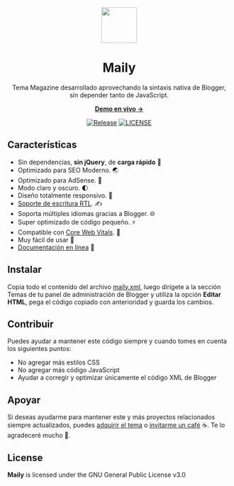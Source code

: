 <div align="center">
  <img width='80' src="https://raw.githubusercontent.com/zkreations/maily/main/.github/logo.png" align="center" />

  # Maily 

  <p>Tema Magazine desarrollado aprovechando la sintaxis nativa de Blogger, sin depender tanto de JavaScript.<p>

  <p><a href="https://maily.zkreations.com/"><strong> Demo en vivo &rarr;</strong></a></p>

  <p>
    <a href="https://github.com/zkreations/maily/releases"><img src="https://img.shields.io/github/v/release/zkreations/maily" alt="Release"></a>
    <a href="https://github.com/zkreations/maily/blob/main/LICENSE"><img src="https://img.shields.io/github/license/zkreations/maily" alt="LICENSE"></a>
  </p>
</div>

## Características

- Sin dependencias, **sin jQuery**, de **carga rápido** 🚀 
- Optimizado para SEO Moderno. 🌏
- Optimizado para AdSense. 🔮
- Modo claro y oscuro. 🌓
- Diseño totalmente responsivo. 📱
- [Soporte de escritura RTL](https://maily.zkreations.com/?hl=ar). ✍
- Soporta múltiples idiomas gracias a Blogger. 🌐
- Super optimizado de código pequeño. ⚡️ 
- Compatible con [Core Web Vitals](https://pagespeed.web.dev/report?url=https://maily.zkreations.com/). 🎯
- Muy fácil de usar 🔰
- [Documentación en línea](https://maily.hudocs.com/) 📖

## Instalar

Copia todo el contenido del archivo [maily.xml](https://github.com/zkreations/maily/blob/main/themes/maily/maily.xml), luego dirígete a la sección Temas de tu panel de administración de Blogger y utiliza la opción **Editar HTML**, pega el código copiado con anterioridad y guarda los cambios.

## Contribuir

Puedes ayudar a mantener este código siempre y cuando tomes en cuenta los siguientes puntos:

- No agregar más estilos CSS
- No agregar más código JavaScript
- Ayudar a corregir y optimizar únicamente el código XML de Blogger

## Apoyar

Si deseas ayudarme para mantener este y más proyectos relacionados siempre actualizados, puedes [adquirir el tema](https://store.zkreations.com/2022/11/maily.html) o [invitarme un café](https://ko-fi.com/zkreations) ☕. Te lo agradeceré mucho 👏.


## License

**Maily** is licensed under the GNU General Public License v3.0
